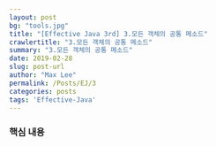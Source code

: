 ```yaml
---
layout: post
bg: "tools.jpg"
title: "[Effective Java 3rd] 3.모든 객체의 공통 메소드"
crawlertitle: "3.모든 객체의 공통 메소드"
summary: "3.모든 객체의 공통 메소드"
date: 2019-02-28
slug: post-url
author: "Max Lee"
permalink: /Posts/EJ/3
categories: posts
tags: 'Effective-Java'
---
```


### 핵심 내용
